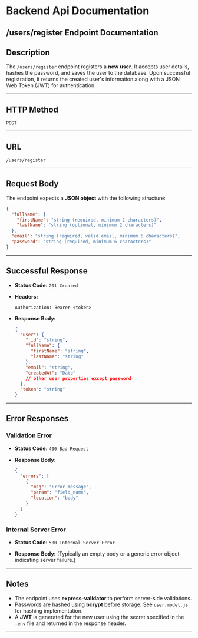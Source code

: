 # Backend Api Documentation

## /users/register Endpoint Documentation

## Description

The `/users/register` endpoint registers a **new user**. It accepts user details, hashes the password, and saves the user to the database. Upon successful registration, it returns the created user's information along with a JSON Web Token (JWT) for authentication.

---

## HTTP Method

 `POST`

---

## URL

`/users/register`

---

## Request Body

The endpoint expects a **JSON object** with the following structure:

```json
{
  "fullName": {
    "firstName": "string (required, minimum 2 characters)",
    "lastName": "string (optional, minimum 2 characters)"
  },
  "email": "string (required, valid email, minimum 5 characters)",
  "password": "string (required, minimum 6 characters)"
}
````

---

## Successful Response

* **Status Code:** `201 Created`

* **Headers:**

    ```text
    Authorization: Bearer <token>
    ```

* **Response Body:**

    ```json
    {
      "user": {
        "_id": "string",
        "fullName": {
          "firstName": "string",
          "lastName": "string"
        },
        "email": "string",
        "createdAt": "Date"
        // other user properties except password
      },
      "token": "string"
    }
    ```

---

## Error Responses

### Validation Error

* **Status Code:** `400 Bad Request`

* **Response Body:**

    ```json
    {
      "errors": [
        {
          "msg": "Error message",
          "param": "field_name",
          "location": "body"
        }
      ]
    }
    ```

### Internal Server Error

* **Status Code:** `500 Internal Server Error`

* **Response Body:** (Typically an empty body or a generic error object indicating server failure.)

---

## Notes

* The endpoint uses **express-validator** to perform server-side validations.
* Passwords are hashed using **bcrypt** before storage. See `user.model.js` for hashing implementation.
* A **JWT** is generated for the new user using the secret specified in the `.env` file and returned in the response header.

---
